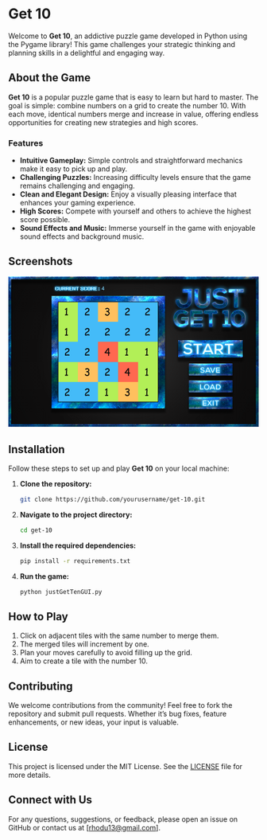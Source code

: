 # Get 10

Welcome to **Get 10**, an addictive puzzle game developed in Python using the Pygame library! 
This game challenges your strategic thinking and planning skills in a delightful and engaging way.

## About the Game

**Get 10** is a popular puzzle game that is easy to learn but hard to master. The goal is simple: combine numbers on a grid to create the number 10. With each move, identical numbers merge and increase in value, offering endless opportunities for creating new strategies and high scores. 

### Features

- **Intuitive Gameplay:** Simple controls and straightforward mechanics make it easy to pick up and play.
- **Challenging Puzzles:** Increasing difficulty levels ensure that the game remains challenging and engaging.
- **Clean and Elegant Design:** Enjoy a visually pleasing interface that enhances your gaming experience.
- **High Scores:** Compete with yourself and others to achieve the highest score possible.
- **Sound Effects and Music:** Immerse yourself in the game with enjoyable sound effects and background music.

## Screenshots

![JustGet10](screenshot.png)

## Installation

Follow these steps to set up and play **Get 10** on your local machine:

1. **Clone the repository:**
   ```bash
   git clone https://github.com/yourusername/get-10.git
   ```
2. **Navigate to the project directory:**
   ```bash
   cd get-10
   ```
3. **Install the required dependencies:**
   ```bash
   pip install -r requirements.txt
   ```
4. **Run the game:**
   ```bash
   python justGetTenGUI.py
   ```

## How to Play

1. Click on adjacent tiles with the same number to merge them.
2. The merged tiles will increment by one.
3. Plan your moves carefully to avoid filling up the grid.
4. Aim to create a tile with the number 10.

## Contributing

We welcome contributions from the community! Feel free to fork the repository and submit pull requests. Whether it’s bug fixes, feature enhancements, or new ideas, your input is valuable.

## License

This project is licensed under the MIT License. See the [LICENSE](LICENSE) file for more details.

## Connect with Us

For any questions, suggestions, or feedback, please open an issue on GitHub or contact us at [rhodu13@gmail.com].
